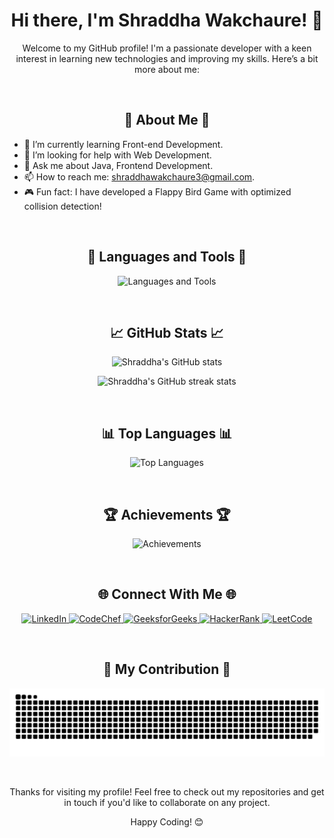 <h1 align="center">Hi there, I'm Shraddha Wakchaure! 👋</h1>

<p align="center">Welcome to my GitHub profile! I'm a passionate developer with a keen interest in learning new technologies and improving my skills. Here’s a bit more about me:</p>

<p align="center">
  <img src="https://user-images.githubusercontent.com/74038190/212284100-561aa473-3905-4a80-b561-0d28506553ee.gif" width="100%" height="10">
</p>

<h2 align="center">🌟 About Me 🌟</h2>

- 🌱 I’m currently learning Front-end Development.
- 🤝 I’m looking for help with Web Development.
- 💬 Ask me about Java, Frontend Development.
- 📫 How to reach me: [shraddhawakchaure3@gmail.com](mailto:shraddhawakchaure3@gmail.com).
- 🎮 Fun fact: I have developed a Flappy Bird Game with optimized collision detection!

<p align="center">
  <img src="https://user-images.githubusercontent.com/74038190/212284100-561aa473-3905-4a80-b561-0d28506553ee.gif" width="100%" height="10">
</p>

<h2 align="center">🔧 Languages and Tools 🔧</h2>

<p align="center">
  <img src="https://skillicons.dev/icons?i=java,js,html,css,mysql,mongodb,python,androidstudio,kotlin,linux,git,firebase" alt="Languages and Tools">
</p>

<p align="center">
  <img src="https://user-images.githubusercontent.com/74038190/212284100-561aa473-3905-4a80-b561-0d28506553ee.gif" width="100%" height="10">
</p>

<h2 align="center">📈 GitHub Stats 📈</h2>

<p align="center">
  <img src="https://github-readme-stats.vercel.app/api?username=Shraddhawakchaure3&show_icons=true&theme=radical" alt="Shraddha's GitHub stats">
</p>

<p align="center">
  <img src="https://github-readme-streak-stats.herokuapp.com/?user=Shraddhawakchaure3&theme=radical" alt="Shraddha's GitHub streak stats">
</p>

<p align="center">
  <img src="https://user-images.githubusercontent.com/74038190/212284100-561aa473-3905-4a80-b561-0d28506553ee.gif" width="100%" height="10">
</p>

<h2 align="center">📊 Top Languages 📊</h2>

<p align="center">
  <img src="https://github-readme-stats.vercel.app/api/top-langs/?username=Shraddhawakchaure3&layout=compact&theme=radical" alt="Top Languages">
</p>

<p align="center">
  <img src="https://user-images.githubusercontent.com/74038190/212284100-561aa473-3905-4a80-b561-0d28506553ee.gif" width="100%" height="10">
</p>

<h2 align="center">🏆 Achievements 🏆</h2>

<p align="center">
  <img src="https://github-profile-trophy.vercel.app/?username=Shraddhawakchaure3&theme=radical" alt="Achievements">
</p>

<p align="center">
  <img src="https://user-images.githubusercontent.com/74038190/212284100-561aa473-3905-4a80-b561-0d28506553ee.gif" width="100%" height="10">
</p>

<h2 align="center">🌐 Connect With Me 🌐</h2>

<p align="center">
  <a href="https://www.linkedin.com/in/shraddhavilaswakchaure/" target="_blank">
    <img src="https://img.shields.io/badge/LinkedIn-0A66C2?style=for-the-badge&logo=linkedin&logoColor=white" alt="LinkedIn">
  </a>
  <a href="https://www.codechef.com/users/shraddha_wak20" target="_blank">
    <img src="https://img.shields.io/badge/CodeChef-5B4638?style=for-the-badge&logo=codechef&logoColor=white" alt="CodeChef">
  </a>
  <a href="https://www.geeksforgeeks.org/user/shraddha_wak20/" target="_blank">
    <img src="https://img.shields.io/badge/GeeksforGeeks-0F9D58?style=for-the-badge&logo=geeksforgeeks&logoColor=white" alt="GeeksforGeeks">
  </a>
  <a href="https://www.hackerrank.com/profile/shraddha_wak20" target="_blank">
    <img src="https://img.shields.io/badge/HackerRank-2EC866?style=for-the-badge&logo=hackerrank&logoColor=white" alt="HackerRank">
  </a>
  <a href="https://leetcode.com/u/shraddha_wak20/" target="_blank">
    <img src="https://img.shields.io/badge/LeetCode-FFA116?style=for-the-badge&logo=leetcode&logoColor=white" alt="LeetCode">
  </a>
</p>

<p align="center">
  <img src="https://user-images.githubusercontent.com/74038190/212284100-561aa473-3905-4a80-b561-0d28506553ee.gif" width="100%" height="10">
</p>

<h2 align="center">🎉 My Contribution 🎉</h2>

<p align="center">
  <img src="https://github.com/Platane/snk/raw/output/github-contribution-grid-snake.svg" alt="Snake Game">
</p>

<p align="center">
  <img src="https://user-images.githubusercontent.com/74038190/212284100-561aa473-3905-4a80-b561-0d28506553ee.gif" width="100%" height="10">
</p>

<p align="center">Thanks for visiting my profile! Feel free to check out my repositories and get in touch if you'd like to collaborate on any project.</p>

<p align="center">Happy Coding! 😊</p>
